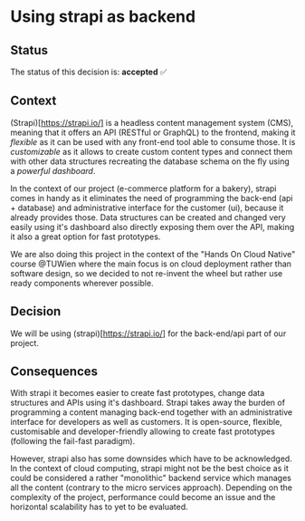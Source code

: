 # Using strapi as backend

## Status
The status of this decision is: **accepted** ✅

## Context
(Strapi)[https://strapi.io/] is a headless content management system (CMS), meaning that it offers an API (RESTful or GraphQL) to the frontend, making it *flexible* as it can be used with any front-end tool able to consume those. It is *customizable* as it allows to create custom content types and connect them with other data structures recreating the database schema on the fly using a *powerful dashboard*.

In the context of our project (e-commerce platform for a bakery), strapi comes in handy as it eliminates the need of programming the back-end (api + database) and administrative interface for the customer (ui), because it already provides those. Data structures can be created and changed very easily using it's dashboard also directly exposing them over the API, making it also a great option for fast prototypes. 

We are also doing this project in the context of the "Hands On Cloud Native" course @TUWien where the main focus is on cloud deployment rather than software design, so we decided to not re-invent the wheel but rather use ready components wherever possible. 

## Decision
We will be using (strapi)[https://strapi.io/] for the back-end/api part of our project. 

## Consequences

With strapi it becomes easier to create fast prototypes, change data structures and APIs using it's dashboard. Strapi takes away the burden of programming a content managing back-end together with an administrative interface for developers as well as customers. It is open-source, flexible, customisable and developer-friendly allowing to create fast prototypes (following the fail-fast paradigm).

However, strapi also has some downsides which have to be acknowledged. In the context of cloud computing, strapi might not be the best choice as it could be considered a rather "monolithic" backend service which manages all the content (contrary to the micro services approach). Depending on the complexity of the project, performance could become an issue and the horizontal scalability has to yet to be evaluated. 